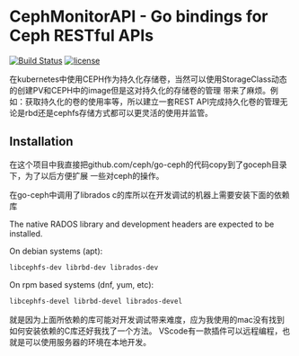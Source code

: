 # CephMonitorAPI - Go bindings for Ceph RESTful APIs

[![Build Status](https://travis-ci.org/ceph/go-ceph.svg)](https://travis-ci.org/ceph/go-ceph)  [![license](http://img.shields.io/badge/license-MIT-red.svg?style=flat)](https://raw.githubusercontent.com/ceph/go-ceph/master/LICENSE)

在kubernetes中使用CEPH作为持久化存储卷，当然可以使用StorageClass动态的创建PV和CEPH中的image但是这对持久化的存储卷的管理
带来了麻烦。例如：获取持久化的卷的使用率等，所以建立一套REST API完成持久化卷的管理无论是rbd还是cephfs存储方式都可以更灵活的使用并监管。

## Installation
在这个项目中我直接把github.com/ceph/go-ceph的代码copy到了goceph目录下，为了以后方便扩展
一些对ceph的操作。

在go-ceph中调用了librados c的库所以在开发调试的机器上需要安装下面的依赖库


The native RADOS library and development headers are expected to be installed.

On debian systems (apt):
```sh
libcephfs-dev librbd-dev librados-dev
```

On rpm based systems (dnf, yum, etc):
```sh
libcephfs-devel librbd-devel librados-devel
```

就是因为上面所依赖的库可能对开发调试带来难度，应为我使用的mac没有找到如何安装依赖的C库还好我找了一个方法。
VScode有一款插件可以远程编程，也就是可以使用服务器的环境在本地开发。
